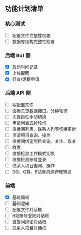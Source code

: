 
## 功能计划清单

### 核心测试

- [ ] 配置文件完整性检查
- [ ] 数据库结构完整性检查

### 后端 Bot 侧

- [x] 启动时间记录
- [x] 上线提醒
- [x] 好友/邀群申请

### 后端 API 侧

- [ ] 写配置文件
- [ ] 面板总览数据接口，分钟轮询
- [ ] 入群自动手动切换
- [ ] 申请列表五秒轮询
- [ ] 直播间列表、联系人列表切换更新
- [ ] 申请项目查询、操作
- [ ] 直播间绑定项目查询、关注、取关
- [ ] 群发
- [ ] 直播检测工作模式切换
- [ ] 直播检测账号登录
- [ ] 联系人项目查询、操作
- [ ] QQ、Q群、B站等资源跨域转发

### 前端

- [x] 基础面板
- [ ] 基础逻辑
- [ ] 配置文件对话框
- [ ] B站账号登陆对话框
- [ ] 直播间绑定对话框
- [ ] 联系人项目对话框